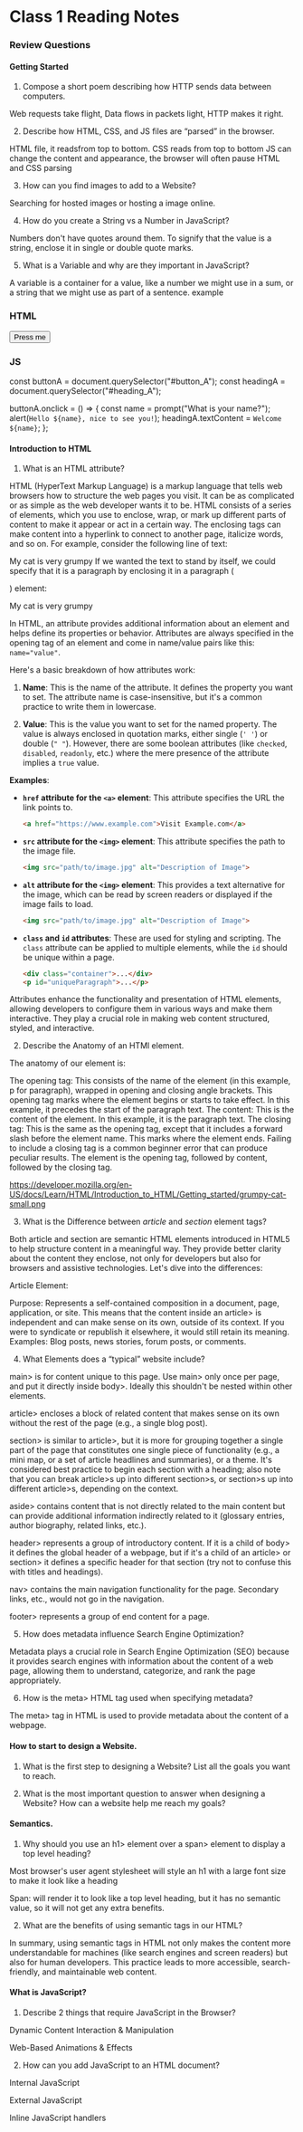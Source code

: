 
# Class 1 Reading Notes

### Review Questions

#### Getting Started

1. Compose a short poem describing how HTTP sends data between computers.

Web requests take flight,
Data flows in packets light,
HTTP makes it right.

2. Describe how HTML, CSS, and JS files are “parsed” in the browser.

HTML file, it readsfrom top to bottom.
CSS reads from top to bottom
JS can change the content and appearance, the browser will often pause HTML and CSS parsing

3. How can you find images to add to a Website?

Searching for hosted images or hosting a image online.

4. How do you create a String vs a Number in JavaScript?

Numbers don't have quotes around them.
To signify that the value is a string, enclose it in single or double quote marks.

5. What is a Variable and why are they important in JavaScript?

A variable is a container for a value, like a number we might use in a sum, or a string that we might use as part of a sentence. example

### HTML
<button id="button_A">Press me</button>
<h3 id="heading_A"></h3>

### JS
const buttonA = document.querySelector("#button_A");
const headingA = document.querySelector("#heading_A");

buttonA.onclick = () => {
  const name = prompt("What is your name?");
  alert(`Hello ${name}, nice to see you!`);
  headingA.textContent = `Welcome ${name}`;
};

#### Introduction to HTML

1. What is an HTML attribute?

HTML (HyperText Markup Language) is a markup language that tells web browsers how to structure the web pages you visit. It can be as complicated or as simple as the web developer wants it to be. HTML consists of a series of elements, which you use to enclose, wrap, or mark up different parts of content to make it appear or act in a certain way. The enclosing tags can make content into a hyperlink to connect to another page, italicize words, and so on. For example, consider the following line of text:

My cat is very grumpy
If we wanted the text to stand by itself, we could specify that it is a paragraph by enclosing it in a paragraph (<p>) element:



<p>My cat is very grumpy</p>

In HTML, an attribute provides additional information about an element and helps define its properties or behavior. Attributes are always specified in the opening tag of an element and come in name/value pairs like this: `name="value"`.

Here's a basic breakdown of how attributes work:

1. **Name**: This is the name of the attribute. It defines the property you want to set. The attribute name is case-insensitive, but it's a common practice to write them in lowercase.

2. **Value**: This is the value you want to set for the named property. The value is always enclosed in quotation marks, either single (`' '`) or double (`" "`). However, there are some boolean attributes (like `checked`, `disabled`, `readonly`, etc.) where the mere presence of the attribute implies a `true` value.

**Examples**:

- **`href` attribute for the `<a>` element**: This attribute specifies the URL the link points to.
  ```html
  <a href="https://www.example.com">Visit Example.com</a>
  ```

- **`src` attribute for the `<img>` element**: This attribute specifies the path to the image file.
  ```html
  <img src="path/to/image.jpg" alt="Description of Image">
  ```

- **`alt` attribute for the `<img>` element**: This provides a text alternative for the image, which can be read by screen readers or displayed if the image fails to load.
  ```html
  <img src="path/to/image.jpg" alt="Description of Image">
  ```

- **`class` and `id` attributes**: These are used for styling and scripting. The `class` attribute can be applied to multiple elements, while the `id` should be unique within a page.
  ```html
  <div class="container">...</div>
  <p id="uniqueParagraph">...</p>
  ```

Attributes enhance the functionality and presentation of HTML elements, allowing developers to configure them in various ways and make them interactive. They play a crucial role in making web content structured, styled, and interactive.

2. Describe the Anatomy of an HTMl element.

The anatomy of our element is:

The opening tag: This consists of the name of the element (in this example, p for paragraph), wrapped in opening and closing angle brackets. This opening tag marks where the element begins or starts to take effect. In this example, it precedes the start of the paragraph text.
The content: This is the content of the element. In this example, it is the paragraph text.
The closing tag: This is the same as the opening tag, except that it includes a forward slash before the element name. This marks where the element ends. Failing to include a closing tag is a common beginner error that can produce peculiar results.
The element is the opening tag, followed by content, followed by the closing tag.

https://developer.mozilla.org/en-US/docs/Learn/HTML/Introduction_to_HTML/Getting_started/grumpy-cat-small.png

3. What is the Difference between *article* and *section* element tags?

Both article and section are semantic HTML elements introduced in HTML5 to help structure content in a meaningful way. They provide better clarity about the content they enclose, not only for developers but also for browsers and assistive technologies. Let's dive into the differences:

Article Element:

Purpose: Represents a self-contained composition in a document, page, application, or site. This means that the content inside an article> is independent and can make sense on its own, outside of its context. If you were to syndicate or republish it elsewhere, it would still retain its meaning.
Examples: Blog posts, news stories, forum posts, or comments.

4. What Elements does a “typical” website include?


main> is for content unique to this page. Use main> only once per page, and put it directly inside body>. Ideally this shouldn't be nested within other elements.

article> encloses a block of related content that makes sense on its own without the rest of the page (e.g., a single blog post).

section> is similar to article>, but it is more for grouping together a single part of the page that constitutes one single piece of functionality (e.g., a mini map, or a set of article headlines and summaries), or a theme. It's considered best practice to begin each section with a heading; also note that you can break article>s up into different section>s, or section>s up into different article>s, depending on the context.

aside> contains content that is not directly related to the main content but can provide additional information indirectly related to it (glossary entries, author biography, related links, etc.).

header> represents a group of introductory content. If it is a child of body> it defines the global header of a webpage, but if it's a child of an article> or section> it defines a specific header for that section (try not to confuse this with titles and headings).

nav> contains the main navigation functionality for the page. Secondary links, etc., would not go in the navigation.

footer> represents a group of end content for a page.

5. How does metadata influence Search Engine Optimization?

Metadata plays a crucial role in Search Engine Optimization (SEO) because it provides search engines with information about the content of a web page, allowing them to understand, categorize, and rank the page appropriately.

6. How is the meta> HTML tag used when specifying metadata?

The meta> tag in HTML is used to provide metadata about the content of a webpage. 


####  How to start to design a Website.

1. What is the first step to designing a Website?
 List all the goals you want to reach.

2. What is the most important question to answer when designing a Website?
How can a website help me reach my goals?

#### Semantics.

1. Why should you use an h1> element over a span> element to display a top level heading?

Most browser's user agent stylesheet will style an h1 with a large font size to make it look like a heading

Span: will render it to look like a top level heading, but it has no semantic value, so it will not get any extra benefits.


2. What are the benefits of using semantic tags in our HTML?

In summary, using semantic tags in HTML not only makes the content more understandable for machines (like search engines and screen readers) but also for human developers. This practice leads to more accessible, search-friendly, and maintainable web content.

#### What is JavaScript?

1. Describe 2 things that require JavaScript in the Browser?

Dynamic Content Interaction & Manipulation

Web-Based Animations & Effects

2. How can you add JavaScript to an HTML document?

Internal JavaScript

External JavaScript

Inline JavaScript handlers